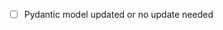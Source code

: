 <!-- Put your changes here -->

<!--
Thanks for contributing to cf-scripts!
We are currently transitioning to a Pydantic-based model documenting the format of the conda-forge dependency graph
data that this bot internally uses (see README).

Please make sure that your changes either do not change the implicit data model or adjust the model in
conda_forge_tick/models appropriately and document any new fields or files. Tick the checkbox below to confirm.

Note that the model exists next to and independent of the actual production code.
-->

- [ ] Pydantic model updated or no update needed
